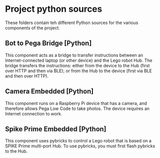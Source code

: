 # Project python sources
These folders contain teh different Python sources for the various components of the project.

## Bot to Pega Bridge [Python]
This component acts as a bridge to transfer instructions between an Internet-connected laptop (or other  device) and the Lego robot Hub. The bridge transfers the instructions: either from the device to the Hub (first over HTTP and then via BLE); or from the Hub to the device (first via BLE and then over HTTP).

## Camera Embedded [Python]
This component runs on a Raspberry Pi device that has a camera, and therefore allows Pega Low Code to take photos. The device requires an Internet connection to work.

## Spike Prime Embedded [Python]
This component uses pybricks to control a Lego robot that is based on a SPIKE Prime multi-port Hub. To use pybricks, you must first flash pybricks to the Hub.
